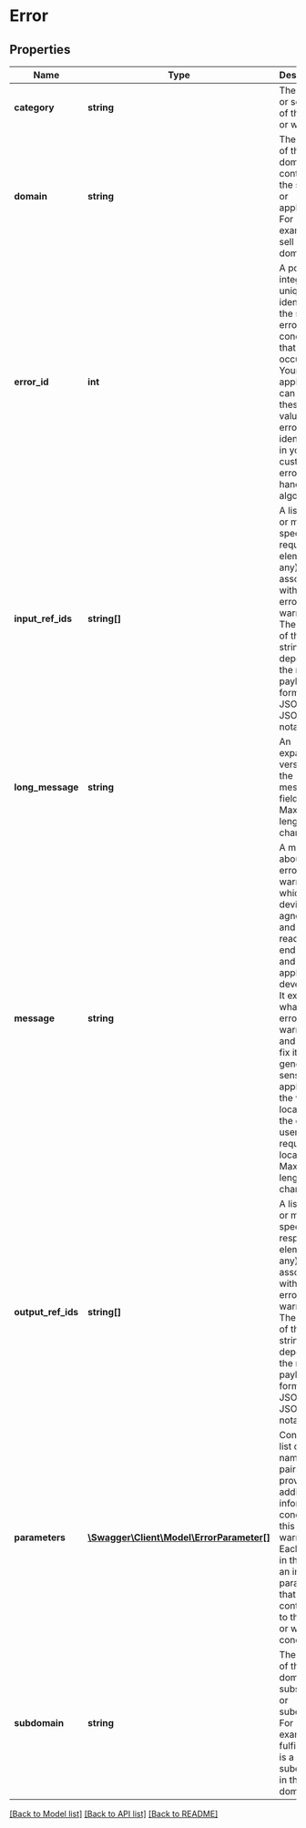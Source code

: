 # Error

## Properties
Name | Type | Description | Notes
------------ | ------------- | ------------- | -------------
**category** | **string** | The context or source of this error or warning. | [optional] 
**domain** | **string** | The name of the domain containing the service or application. For example, sell is a domain. | [optional] 
**error_id** | **int** | A positive integer that uniquely identifies the specific error condition that occurred. Your application can use these values as error code identifiers in your customized error-handling algorithms. | [optional] 
**input_ref_ids** | **string[]** | A list of one or more specific request elements (if any) associated with the error or warning. The format of these strings depends on the request payload format. For JSON, use JSONPath notation. | [optional] 
**long_message** | **string** | An expanded version of the message field. Maximum length: 200 characters | [optional] 
**message** | **string** | A message about the error or warning which is device agnostic and readable by end users and application developers. It explains what the error or warning is, and how to fix it (in a general sense). If applicable, the value is localized to the end user&#x27;s requested locale. Maximum length: 50 characters | [optional] 
**output_ref_ids** | **string[]** | A list of one or more specific response elements (if any) associated with the error or warning. The format of these strings depends on the request payload format. For JSON, use JSONPath notation. | [optional] 
**parameters** | [**\Swagger\Client\Model\ErrorParameter[]**](ErrorParameter.md) | Contains a list of name/value pairs that provide additional information concerning this error or warning. Each item in the list is an input parameter that contributed to the error or warning condition. | [optional] 
**subdomain** | **string** | The name of the domain&#x27;s subsystem or subdivision. For example, fulfillment is a subdomain in the sell domain. | [optional] 

[[Back to Model list]](../../README.md#documentation-for-models) [[Back to API list]](../../README.md#documentation-for-api-endpoints) [[Back to README]](../../README.md)

